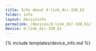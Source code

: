 ```yaml
---
title: Info about d-link_dir-320_b1
folder: info
layout: deviceinfo
permalink: /devices/d-link_dir-320_b1/
device: d-link_dir-320_b1
---
```

{% include templates/device_info.md %}
